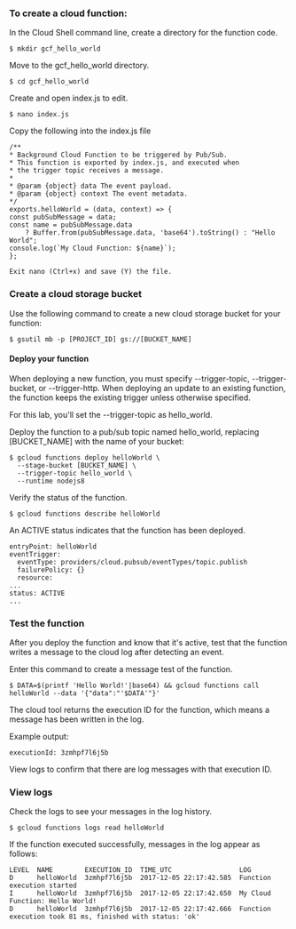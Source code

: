 ### To create a cloud function: ####

In the Cloud Shell command line, create a directory for the function code.
```
$ mkdir gcf_hello_world
```
Move to the gcf_hello_world directory.
```
$ cd gcf_hello_world
```
Create and open index.js to edit.
```
$ nano index.js
```
Copy the following into the index.js file
```
/**
* Background Cloud Function to be triggered by Pub/Sub.
* This function is exported by index.js, and executed when
* the trigger topic receives a message.
*
* @param {object} data The event payload.
* @param {object} context The event metadata.
*/
exports.helloWorld = (data, context) => {
const pubSubMessage = data;
const name = pubSubMessage.data
    ? Buffer.from(pubSubMessage.data, 'base64').toString() : "Hello World";
console.log(`My Cloud Function: ${name}`);
};

Exit nano (Ctrl+x) and save (Y) the file.
```
### Create a cloud storage bucket ####

Use the following command to create a new cloud storage bucket for your function:
```
$ gsutil mb -p [PROJECT_ID] gs://[BUCKET_NAME]
```
#### Deploy your function #####

When deploying a new function, you must specify --trigger-topic, --trigger-bucket, or --trigger-http. 
When deploying an update to an existing function, the function keeps the existing trigger unless otherwise specified.

For this lab, you'll set the --trigger-topic as hello_world.

Deploy the function to a pub/sub topic named hello_world, replacing [BUCKET_NAME] with the name of your bucket:
```
$ gcloud functions deploy helloWorld \
  --stage-bucket [BUCKET_NAME] \
  --trigger-topic hello_world \
  --runtime nodejs8
```
Verify the status of the function.
```
$ gcloud functions describe helloWorld
```
An ACTIVE status indicates that the function has been deployed.
```
entryPoint: helloWorld
eventTrigger:
  eventType: providers/cloud.pubsub/eventTypes/topic.publish
  failurePolicy: {}
  resource:
...
status: ACTIVE
...
```
###  Test the function  ###

After you deploy the function and know that it's active, test that the function writes a message to the cloud log after detecting an event.

Enter this command to create a message test of the function.
```
$ DATA=$(printf 'Hello World!'|base64) && gcloud functions call helloWorld --data '{"data":"'$DATA'"}'
```
The cloud tool returns the execution ID for the function, which means a message has been written in the log.

Example output:
```
executionId: 3zmhpf7l6j5b
```
View logs to confirm that there are log messages with that execution ID.

### View logs ####
Check the logs to see your messages in the log history.
```
$ gcloud functions logs read helloWorld
```
If the function executed successfully, messages in the log appear as follows:
```
LEVEL  NAME        EXECUTION_ID  TIME_UTC                 LOG
D      helloWorld  3zmhpf7l6j5b  2017-12-05 22:17:42.585  Function execution started
I      helloWorld  3zmhpf7l6j5b  2017-12-05 22:17:42.650  My Cloud Function: Hello World!
D      helloWorld  3zmhpf7l6j5b  2017-12-05 22:17:42.666  Function execution took 81 ms, finished with status: 'ok'
```
